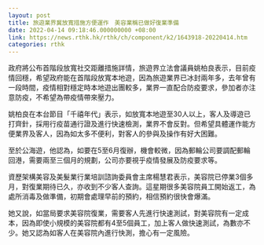 ```yaml
---
layout: post
title: 旅遊業界冀放寬措施方便運作　美容業稱已做好復業準備
date: 2022-04-14 09:18:46.000000000 +08:00
link: https://news.rthk.hk/rthk/ch/component/k2/1643918-20220414.htm
categories: rthk
---
```


政府將公布首階段放寬社交距離措施詳情，旅遊界立法會議員姚柏良表示，目前疫情回穩，希望政府能在首階段放寬本地遊，因為旅遊業界已冰封兩年多，去年曾有一段時間，疫情相對穩定時本地遊出團較多，業界一直配合防疫要求，參加者亦注意防疫，不希望為帶疫情帶來壓力。

姚柏良在本台節目「千禧年代」表示，如放寬本地遊至30人以上，客人及導遊已打齊針，採用行疫苗通行證及進行快速檢測，業界不會反對。但希望具體運作能方便業界及客人，因為如太多不便利，對客人的參與及操作有好大困難。 

至於公海遊，他認為，如要在5至6月復辦，機會較微，因為郵輪公司要調配郵輪回港，需要兩至三個月的規劃，公司亦要視乎疫情發展及防疫要求等。

資歷架構美容及美髮業行業培訓諮詢委員會主席楊慧君表示，美容院已停業3個多月，對復業期待已久，亦收到不少客人查詢。這星期很多美容院員工開始返工，為處所消毒及做準備，初期會處理早前的預約，相信預約很快會爆滿。

她又說，如當局要求美容院復業，需要客人先進行快速測試，對美容院有一定成本，因為即使小規模的美容院都有4至5個員工，加上客人做快速測試，為數亦不少。她又認為如客人在美容院內進行快測，擔心有一定風險。
